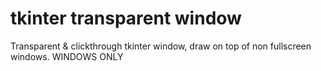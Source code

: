 # tkinter transparent window
 Transparent & clickthrough tkinter window, draw on top of non fullscreen windows. WINDOWS ONLY
